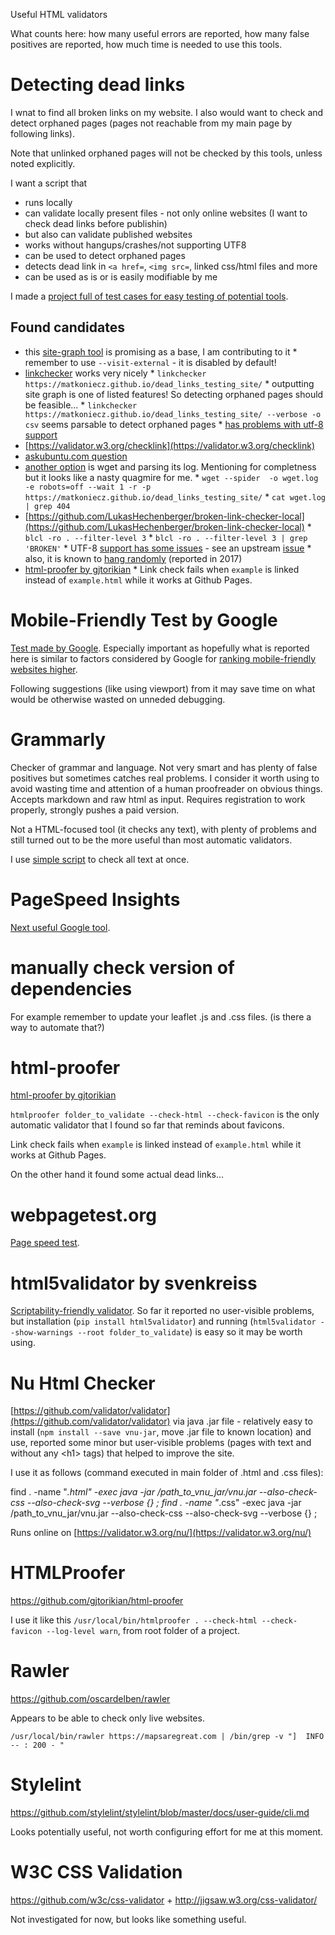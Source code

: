 Useful HTML validators

What counts here: how many useful errors are reported, how many false positives are reported, how much time is needed to use this tools.

# Detecting dead links
I wnat to find all broken links on my website. I also would want to check and detect orphaned pages (pages not reachable from my main page by following links).

Note that unlinked orphaned pages will not be checked by this tools, unless noted explicitly.

I want a script that

* runs locally
* can validate locally present files - not only online websites (I want to check dead links before publishin)
* but also can validate published websites
* works without hangups/crashes/not supporting UTF8
* can be used to detect orphaned pages
* detects dead link in `<a href=`, `<img src=`, linked css/html files and more
* can be used as is or is easily modifiable by me

I made a [project full of test cases for easy testing of potential tools](https://github.com/matkoniecz/dead_links_testing_site).

## Found candidates

* this [site-graph tool](https://github.com/tomlinsonk/site-graph) is promising as a base, I am contributing to it
       * remember to use `--visit-external` - it is disabled by default!
* [linkchecker](https://github.com/linkchecker/linkchecker) works very nicely
       * `linkchecker https://matkoniecz.github.io/dead_links_testing_site/`
       * outputting site graph is one of listed features! So detecting orphaned pages should be feasible...
       * `linkchecker https://matkoniecz.github.io/dead_links_testing_site/ --verbose -o csv` seems parsable to detect orphaned pages
       * [has problems with utf-8 support](https://github.com/linkchecker/linkchecker/issues/554)
* [https://validator.w3.org/checklink](https://validator.w3.org/checklink)
* [askubuntu.com question](https://askubuntu.com/questions/1355874/any-cli-html-validator-running-locally-and-detecting-dead-internal-links)
* [another option](https://superuser.com/a/139468/376651) is wget and parsing its log. Mentioning for completness but it looks like a nasty quagmire for me.
       * `wget --spider  -o wget.log  -e robots=off --wait 1 -r -p https://matkoniecz.github.io/dead_links_testing_site/`
       * `cat wget.log | grep 404`
* [https://github.com/LukasHechenberger/broken-link-checker-local](https://github.com/LukasHechenberger/broken-link-checker-local)
       * `blcl -ro . --filter-level 3`
       * `blcl -ro . --filter-level 3 | grep 'BROKEN'`
       * UTF-8 [support has some issues](https://github.com/LukasHechenberger/broken-link-checker-local/issues/50) - see an upstream [issue](https://github.com/stevenvachon/broken-link-checker/issues/234)
       * also, it is known to [hang randomly](https://github.com/stevenvachon/broken-link-checker/issues/90) (reported in 2017)
* [html-proofer by gjtorikian](https://github.com/gjtorikian/html-proofer)
       * Link check fails when `example` is linked instead of `example.html` while it works at Github Pages.

# Mobile-Friendly Test by Google

[Test made by Google](https://search.google.com/test/mobile-friendly). Especially important as hopefully what is reported here is similar to factors considered by Google for [ranking mobile-friendly websites higher](https://webmasters.googleblog.com/2016/03/continuing-to-make-web-more-mobile.html).

Following suggestions (like using viewport) from it may save time on what would be otherwise wasted on unneded debugging.

# Grammarly

Checker of grammar and language. Not very smart and has plenty of false positives but sometimes catches real problems. I consider it worth using to avoid wasting time and attention of a human proofreader on obvious things. Accepts markdown and raw html as input. Requires registration to work properly, strongly pushes a paid version.

Not a HTML-focused tool (it checks any text), with plenty of problems and still turned out to be the more useful than most automatic validators.

I use [simple script](https://github.com/matkoniecz/mapsaregreat.com/blob/master/code%20and%20content%20not%20served%20directly/html_to_text.py) to check all text at once.

# PageSpeed Insights

[Next useful Google tool](https://developers.google.com/speed/pagespeed/insights/).


# manually check version of dependencies

For example remember to update your leaflet .js and .css files. (is there a way to automate that?)

# html-proofer

[html-proofer by gjtorikian](https://github.com/gjtorikian/html-proofer)

`htmlproofer folder_to_validate --check-html --check-favicon` is the only automatic validator that I found so far that reminds about favicons.

Link check fails when `example` is linked instead of `example.html` while it works at Github Pages.

On the other hand it found some actual dead links...

# webpagetest.org

[Page speed test](http://www.webpagetest.org).

# html5validator by svenkreiss

[Scriptability-friendly validator](https://github.com/svenkreiss/html5validator). So far it reported no user-visible problems, but installation (`pip install html5validator`) and running (`html5validator --show-warnings --root folder_to_validate`) is easy so it may be worth using.

# Nu Html Checker
[https://github.com/validator/validator](https://github.com/validator/validator) via java .jar file - relatively easy to install (`npm install --save vnu-jar`, move .jar file to known location) and use, reported some minor but user-visible problems (pages with text and without any &lt;h1&gt; tags) that helped to improve the site.

I use it as follows (command executed in main folder of .html and .css files):

find . -name "*.html" -exec java -jar /path_to_vnu_jar/vnu.jar --also-check-css --also-check-svg --verbose {} \;
find . -name "*.css" -exec java -jar /path_to_vnu_jar/vnu.jar --also-check-css --also-check-svg --verbose {} \;



Runs online on [https://validator.w3.org/nu/](https://validator.w3.org/nu/)

# HTMLProofer

https://github.com/gjtorikian/html-proofer

I use it like this `/usr/local/bin/htmlproofer . --check-html --check-favicon --log-level warn`, from root folder of a project.

# Rawler
https://github.com/oscardelben/rawler

Appears to be able to check only live websites.

`/usr/local/bin/rawler https://mapsaregreat.com | /bin/grep -v "]  INFO -- : 200 - "`

# Stylelint

https://github.com/stylelint/stylelint/blob/master/docs/user-guide/cli.md

Looks potentially useful, not worth configuring effort for me at this moment.

# W3C CSS Validation

https://github.com/w3c/css-validator + http://jigsaw.w3.org/css-validator/

Not investigated for now, but looks like something useful.